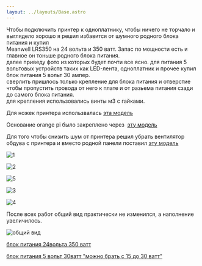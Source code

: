 ```yaml
---
layout: ../layouts/Base.astro
---
```


Чтобы подключить принтер к одноплатнику, чтобы ничего не торчало и выглядело хорошо я решил избавится от шумного родного блока питания и купил  
Meanwell LRS350 на 24 вольта и 350 ватт. Запас по мощности есть и главное он тоньше родного блока питания.  
далее приведу фото из которых будет почти все ясно. для питания 5 вольтовых устройств таких как LED-лента, одноплатник и прочее купил блок питания 5 вольт 30 ампер.  
сверлить пришлось только крепление для блока питания и отверстие чтобы пропустить провода от него к плате и от разьема питания сзади до самого блока питания.  
для крепления использовались винты м3 с гайками.

Для ножек принтера использвалась [эта модель](/klipperFB6/assets/stl/placement/stand.stl)

Основание orange pi было закреплено через  [эту модель](/klipperFB6/assets/stl/placement/case-bottom.stl)

Для того чтобы снизить шум от принтера решил убрать вентилятор обдува с принтера и вместо родной панели поставил [эту модель](Mean_Well_PSU_cover_-_fanless.stl)

![1](/klipperFB6/assets/images/placement/1.jpg)

![2](/klipperFB6/assets/images/placement/2.jpg)

![5](/klipperFB6/assets/images/placement/5.jpg)

![3](/klipperFB6/assets/images/placement/3.jpg)

![4](/klipperFB6/assets/images/placement/4.jpg)

После всех работ общий вид практически не изменился, а наполнение увеличилось.

![общий вид](/klipperFB6/assets/images/placement/6.jpg)

[блок питания 24вольта 350 ватт](http://alii.pub/6hx4bs) 

[блок питания 5 вольт 30ватт "можно брать с 15 до 30 ватт"](http://alii.pub/6hx4dq) 
